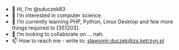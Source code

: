 - 👋 Hi, I’m @sduczek83
- 👀 I’m interested in computer science.
- 🌱 I’m currently learning PHP, Python, Linux Desktop and few more things required to [351203].
- 💞️ I’m looking to collaborate on ... nah.
- 📫 How to reach me - write to: slawomir.duczek@zs.ketrzyn.pl

<!---
sduczek83/sduczek83 is a ✨ special ✨ repository because its `README.md` (this file) appears on your GitHub profile.
You can click the Preview link to take a look at your changes.
--->
